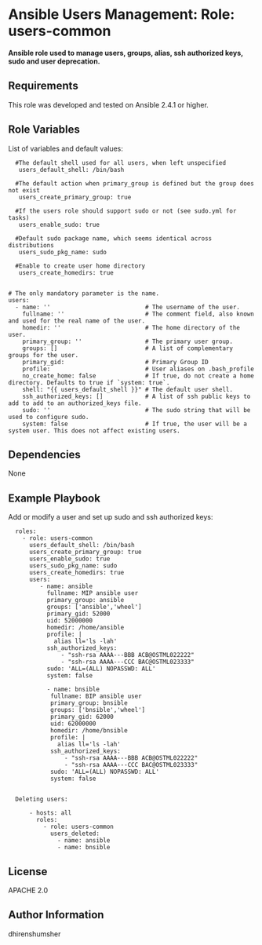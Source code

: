 
Ansible Users Management: Role: users-common
==================================

**Ansible role used to manage users, groups, alias, ssh authorized keys, sudo and user deprecation.**


Requirements
------------

This role was developed and tested on Ansible 2.4.1 or higher.

Role Variables
--------------

   List of variables and default values:

      #The default shell used for all users, when left unspecified
       users_default_shell: /bin/bash

      #The default action when primary_group is defined but the group does not exist
       users_create_primary_group: true

      #If the users role should support sudo or not (see sudo.yml for tasks)
       users_enable_sudo: true

      #Default sudo package name, which seems identical across distributions
       users_sudo_pkg_name: sudo

      #Enable to create user home directory
       users_create_homedirs: true


    # The only mandatory parameter is the name.
    users:
      - name: ''                           # The username of the user.
        fullname: ''                       # The comment field, also known and used for the real name of the user.
        homedir: ''                        # The home directory of the user.
        primary_group: ''                  # The primary user group.
        groups: []                         # A list of complementary groups for the user.
        primary_gid:                       # Primary Group ID
        profile:                           # User aliases on .bash_profile
        no_create_home: false              # If true, do not create a home directory. Defaults to true if `system: true`.
        shell: "{{ users_default_shell }}" # The default user shell.
        ssh_authorized_keys: []            # A list of ssh public keys to add to add to an authorized_keys file.
        sudo: ''                           # The sudo string that will be used to configure sudo.
        system: false                      # If true, the user will be a system user. This does not affect existing users.

Dependencies
------------

None

Example Playbook
----------------

   Add or modify a user and set up sudo and ssh authorized keys:

      roles:
        - role: users-common
          users_default_shell: /bin/bash
          users_create_primary_group: true
          users_enable_sudo: true
          users_sudo_pkg_name: sudo
          users_create_homedirs: true
          users:
             - name: ansible
               fullname: MIP ansible user
               primary_group: ansible
               groups: ['ansible','wheel']
               primary_gid: 52000
               uid: 52000000
               homedir: /home/ansible
               profile: |
                 alias ll='ls -lah'
               ssh_authorized_keys:
                   - "ssh-rsa AAAA---BBB ACB@OSTML022222"
                   - "ssh-rsa AAAA---CCC BAC@OSTML023333"
               sudo: 'ALL=(ALL) NOPASSWD: ALL'
               system: false

               - name: bnsible
                fullname: BIP ansible user
                primary_group: bnsible
                groups: ['bnsible','wheel']
                primary_gid: 62000
                uid: 62000000
                homedir: /home/bnsible
                profile: |
                  alias ll='ls -lah'
                ssh_authorized_keys:
                    - "ssh-rsa AAAA---BBB ACB@OSTML022222"
                    - "ssh-rsa AAAA---CCC BAC@OSTML023333"
                sudo: 'ALL=(ALL) NOPASSWD: ALL'
                system: false


      Deleting users:

          - hosts: all
            roles:
              - role: users-common
                users_deleted:
                  - name: ansible
                  - name: bnsible

License
-------
   APACHE 2.0

Author Information
------------------
   dhirenshumsher
